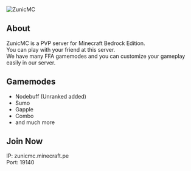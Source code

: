 ![ZunicMC](https://cdn.discordapp.com/attachments/995241248468238429/1058748375366910022/zunicMc__1_-removebg-preview.png)

## About
ZunicMC is a PVP server for Minecraft Bedrock Edition.  
You can play with your friend at this server.  
We have many FFA gamemodes and you can customize your gameplay easily in our server.

## Gamemodes
- Nodebuff (Unranked added)
- Sumo
- Gapple
- Combo
- and much more

## Join Now
IP: zunicmc.minecraft.pe  
Port: 19140
